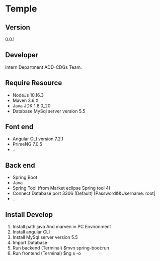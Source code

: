 # Temple
 
## Version

0.0.1

## Developer

Intern Department ADD-CDGs Team.

## Require Resource

-  NodeJs 10.16.3
-  Maven 3.6.X
-  Java JDK 1.8.0_20
-  Database MySql server version 5.5

## Font end

-  Angular CLI version 7.2.1
-  PrimeNG 7.0.5
-  ...

## Back end

-  Spring Boot
-  Java
-  Spring Tool (from Market ecilpse Spring tool 4)
-  Connect Database port 3306 (Default) [Password&&Username: root] 
-  ...

## Install Develop

1. Install path java And marven in PC Environment
2. Install angular CLI
3. Install MySql server version 5.5
4. Import Database
5. Run backend (Terminal)  $mvn spring-boot:run
6. Run frontend (Terminal) $ng s -o